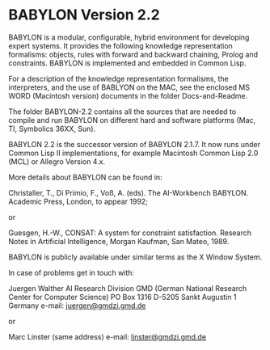 # BABYLON Version 2.2

BABYLON is a modular, configurable, hybrid environment for
developing expert systems. It provides the following knowledge representation
formalisms: objects, rules with forward and backward
chaining, Prolog and constraints. BABYLON is implemented and
embedded in Common Lisp.

For a description of the knowledge representation formalisms, the
interpreters, and the use of BABLYON on the MAC, see the enclosed
MS WORD (Macintosh version) documents in the folder Docs-and-Readme.

The folder BABYLON-2.2 contains all the sources that are needed
to compile and run BABYLON on different hard and software
platforms (Mac, TI, Symbolics 36XX, Sun).

BABYLON 2.2 is the successor version of BABYLON 2.1.7.
It now runs under Common Lisp II implementations,  for example
Macintosh Common Lisp 2.0 (MCL) or Allegro Version 4.x.

More details about BABYLON can be found in:

Christaller, T., Di Primio, F., Voß, A. (eds).
The AI-Workbench BABYLON.
Academic Press, London, to appear 1992;

or

Guesgen, H.-W.,
CONSAT: A system for constraint satisfaction.
Research Notes in Artificial Intelligence, Morgan Kaufman, San Mateo, 1989.

BABYLON is publicly available under similar terms as the X Window System.

In case of problems get in touch with:

Juergen Walther
AI Research Division
GMD (German National Research Center for Computer Science)
PO Box 1316
D-5205 Sankt Augustin 1
Germany
e-mail: juergen@gmdzi.gmd.de

or

Marc Linster
(same address)
e-mail: linster@gmdzi.gmd.de
